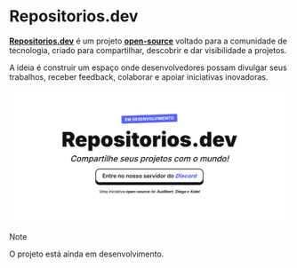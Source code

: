 # Repositorios.dev

**[Repositorios.dev](https://www.repositorios.dev)** é um projeto **[open-source](https://opensource.org/osd)** voltado para a comunidade de tecnologia, criado para compartilhar, descobrir e dar visibilidade a projetos.

A ideia é construir um espaço onde desenvolvedores possam divulgar seus trabalhos, receber feedback, colaborar e apoiar iniciativas inovadoras.

![Logo do Repositorios.dev](media/image.png)

> [!NOTE]
> O projeto está ainda em desenvolvimento.
